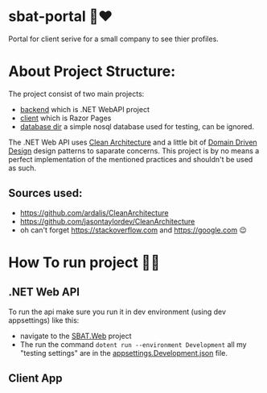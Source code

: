 # sbat-portal 🚀❤
Portal for client serive for a small company to see thier profiles.

# About Project Structure:
The project consist of two main projects:
- [backend](https://github.com/Takobz/sbat-portal/tree/master/backend/src) which is .NET WebAPI project
- [client](https://github.com/Takobz/sbat-portal/tree/master/client/src) which is Razor Pages
- [database dir](https://github.com/Takobz/sbat-portal/tree/master/database) a simple nosql database used for testing, can be ignored.

The .NET Web API uses [Clean Architecture](https://learn.microsoft.com/en-us/dotnet/architecture/modern-web-apps-azure/common-web-application-architectures) and a little bit of [Domain Driven Design](https://learn.microsoft.com/en-us/dotnet/architecture/microservices/microservice-ddd-cqrs-patterns/net-core-microservice-domain-model) design patterns to saparate concerns. This project is by no means a perfect implementation of the mentioned practices and shouldn't be used as such.

## Sources used:
- https://github.com/ardalis/CleanArchitecture
- https://github.com/jasontaylordev/CleanArchitecture
- oh can't forget https://stackoverflow.com and https://google.com 😉

# How To run project 🐱‍🏍
## .NET Web API
To run the api make sure you run it in dev environment (using dev appsettings) like this:
- navigate to the [SBAT.Web](https://github.com/Takobz/sbat-portal/tree/master/backend/src/SBAT.Web) project
- The run the command `dotent run --environment Development` all my "testing settings" are in the [appsettings.Development.json](https://github.com/Takobz/sbat-portal/blob/master/backend/src/SBAT.Web/appsettings.Development.json) file.

## Client App
